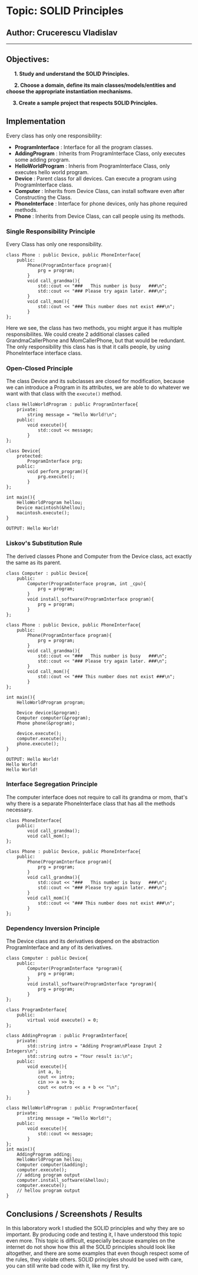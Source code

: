 # Topic: SOLID Principles


## Author: Crucerescu Vladislav

----

## Objectives:

&ensp; &ensp; __1. Study and understand the SOLID Principles.__

&ensp; &ensp; __2. Choose a domain, define its main classes/models/entities and choose the appropriate instantiation mechanisms.__

&ensp; &ensp;__3. Create a sample project that respects SOLID Principles.__ 

## Implementation

Every class has only one responsibility:
* __ProgramInterface__ : Interface for all the program classes.
* __AddingProgram__ : Inherits from ProgramInterface Class, only executes some adding program.
* __HelloWorldProgram__ : Inheris from ProgramInterface Class, only executes hello world program.
* __Device__ : Parent class for all devices. Can execute a program using ProgramInterface class.
* __Computer__ : Inherits from Device Class, can install software even after Constructing the Class.
* __PhoneInterface__ : Interface for phone devices, only has phone required methods.
* __Phone__ : Inherits from Device Class, can call people using its methods.

### Single Responsibility Principle

Every Class has only one responsibility.

```
class Phone : public Device, public PhoneInterface{
    public:
        Phone(ProgramInterface program){
            prg = program;
        }
        void call_grandma(){
            std::cout << "###   This number is busy   ###\n";
            std::cout << "### Please try again later. ###\n";
        }
        void call_mom(){
            std::cout << "### This number does not exist ###\n";
        }
};
```
Here we see, the class has two methods, you might argue it has multiple responsibilites. We could create 2 additional classes called GrandmaCallerPhone and MomCallerPhone, but that would be redundant. The only responsibility this class has is that it calls people, by using PhoneInterface interface class.

### Open-Closed Principle

The class Device and its subclasses are closed for modification, because we can introduce a Program in its attributes, we are able to do whatever we want with that class with the ```execute()``` method.

```
class HelloWorldProgram : public ProgramInterface{
    private:
        string message = "Hello World!\n";
    public:
        void execute(){
            std::cout << message;
        }
};

class Device{
    protected:
        ProgramInterface prg;
    public:
        void perform_program(){
            prg.execute();
        }
};

int main(){
    HelloWorldProgram hellou;
    Device macintosh(&hellou);
    macintosh.execute();
}
```
```
OUTPUT: Hello World!
```

### Liskov's Substitution Rule

The derived classes Phone and Computer from the Device class, act exactly the same as its parent.

```
class Computer : public Device{
    public:
        Computer(ProgramInterface program, int _cpu){
            prg = program;
        }
        void install_software(ProgramInterface program){
            prg = program;
        }
};

class Phone : public Device, public PhoneInterface{
    public:
        Phone(ProgramInterface program){
            prg = program;
        }
        void call_grandma(){
            std::cout << "###   This number is busy   ###\n";
            std::cout << "### Please try again later. ###\n";
        }
        void call_mom(){
            std::cout << "### This number does not exist ###\n";
        }
};

int main(){
    HelloWorldProgram program;

    Device device(&program);
    Computer computer(&program);
    Phone phone(&program);

    device.execute();
    computer.execute();
    phone.execute();
}
```

```
OUTPUT: Hello World!
Hello World!
Hello World!
```

### Interface Segregation Principle

The computer interface does not require to call its grandma or mom, that's why there is a separate PhoneInterface class that has all the methods necessary. 

```
class PhoneInterface{
    public:
        void call_grandma();
        void call_mom();
};

class Phone : public Device, public PhoneInterface{
    public:
        Phone(ProgramInterface program){
            prg = program;
        }
        void call_grandma(){
            std::cout << "###   This number is busy   ###\n";
            std::cout << "### Please try again later. ###\n";
        }
        void call_mom(){
            std::cout << "### This number does not exist ###\n";
        }
};
```

### Dependency Inversion Principle

The Device class and its derivatives depend on the abstraction ProgramInterface and any of its derivatives.

```
class Computer : public Device{
    public:
        Computer(ProgramInterface *program){
            prg = program;
        }
        void install_software(ProgramInterface *program){
            prg = program;
        }
};

class ProgramInterface{
    public:
        virtual void execute() = 0;
};

class AddingProgram : public ProgramInterface{
    private:
        std::string intro = "Adding Program\nPlease Input 2 Integers\n";
        std::string outro = "Your result is:\n";
    public:
        void execute(){
            int a, b;
            cout << intro;
            cin >> a >> b;
            cout << outro << a + b << "\n";
        }
};

class HelloWorldProgram : public ProgramInterface{
    private:
        string message = "Hello World!";
    public:
        void execute(){
            std::cout << message;
        }
};
int main(){
    AddingProgram adding;
    HelloWorldProgram hellou;
    Computer computer(&adding);
    computer.execute();
    // adding program output
    computer.install_software(&hellou);
    computer.execute();
    // hellou program output
}
```

## Conclusions / Screenshots / Results

In this laboratory work I studied the SOLID principles and why they are so important. By producing code and testing it, I have understood this topic even more. This topic is difficult, especially because examples on the internet do not show how this all the SOLID principles should look like altogether, and there are some examples that even though respect some of the rules, they violate others. SOLID principles should be used with care, you can still write bad code with it, like my first try.
